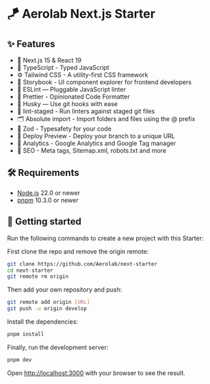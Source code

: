 # 🪁 Aerolab Next.js Starter

## ✨ Features

- 🚀 Next.js 15 & React 19
- 📝 TypeScript - Typed JavaScript
- ⚙️ Tailwind CSS - A utility-first CSS framework
- 🍓 Storybook - UI component explorer for frontend developers
- 📏 ESLint — Pluggable JavaScript linter
- 💖 Prettier - Opinionated Code Formatter
- 🐶 Husky — Use git hooks with ease
- 🚫 lint-staged - Run linters against staged git files
- 🗂 Absolute import - Import folders and files using the @ prefix
- 🤩 Zod - Typesafety for your code
- 🚀 Deploy Preview - Deploy your branch to a unique URL
- 🧐 Analytics - Google Analytics and Google Tag manager
- 🧭 SEO - Meta tags, Sitemap.xml, robots.txt and more

## 🛠 Requirements

- [Node.js](https://nodejs.org/en/) 22.0 or newer
- [pnpm](https://pnpm.io/) 10.3.0 or newer

## 🚀 Getting started

Run the following commands to create a new project with this Starter:

First clone the repo and remove the origin remote:

```bash
git clone https://github.com/Aerolab/next-starter
cd next-starter
git remote rm origin
```

Then add your own repository and push:

```bash
git remote add origin [URL]
git push -u origin develop
```

Install the dependencies:

```bash
pnpm install
```

Finally, run the development server:

```bash
pnpm dev
```

Open [http://localhost:3000](http://localhost:3000) with your browser to see the result.
